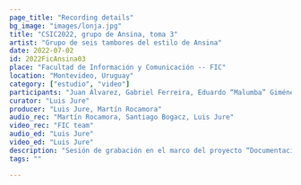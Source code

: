```yaml
---
page_title: "Recording details"
bg_image: "images/lonja.jpg"
title: "CSIC2022, grupo de Ansina, toma 3"  
artist: "Grupo de seis tambores del estilo de Ansina" 
date: 2022-07-02
id: 2022FicAnsina03
place: "Facultad de Información y Comunicación -- FIC" 
location: "Montevideo, Uruguay" 
category: ["estudio", "video"]
participants: "Juan Álvarez, Gabriel Ferreira, Eduardo “Malumba” Giménez, Julio Magariños, Juan “Juancho” Quintana, Alfredo “Tarta” Ferreira" 
curator: "Luis Jure" 
producer: "Luis Jure, Martín Rocamora" 
audio_rec: "Martín Rocamora, Santiago Bogacz, Luis Jure" 
video_rec: "FIC team" 
audio_ed: "Luis Jure" 
video_ed: "Luis Jure" 
description: "Sesión de grabación en el marco del proyecto “Documentacion y análisis del candombe uruguayo”, financiado por la CSIC, agencia de investigación de la Universidad de la República. La sesión se realizó en colaboración con la FIC." 
tags: "" 

---
```

